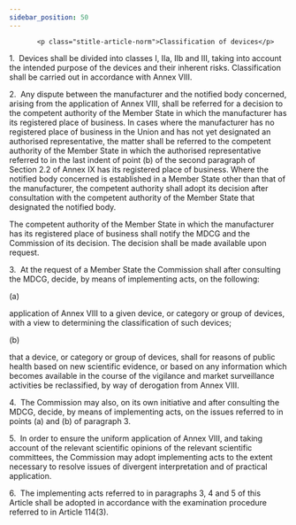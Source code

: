 ```yaml
---
sidebar_position: 50
---
```

           <p class="stitle-article-norm">Classification of devices</p>
   <p class="norm">1.&nbsp;&nbsp;Devices shall be divided into classes 
I, IIa, IIb and III, taking into account the intended purpose of the 
devices and their inherent risks. Classification shall be carried out in
 accordance with Annex&nbsp;VIII.</p>
   <p class="norm">2.&nbsp;&nbsp;Any dispute between the manufacturer 
and the notified body concerned, arising from the application of 
Annex&nbsp;VIII, shall be referred for a decision to the competent 
authority of the Member&nbsp;State in which the manufacturer has its 
registered place of business. In cases where the manufacturer has no 
registered place of business in the Union and has not yet designated an 
authorised representative, the matter shall be referred to the competent
 authority of the Member&nbsp;State in which the authorised 
representative referred to in the last indent of point&nbsp;(b) of the 
second paragraph&nbsp;of Section&nbsp;2.2 of Annex&nbsp;IX has its 
registered place of business. Where the notified body concerned is 
established in a Member&nbsp;State other than that of the manufacturer, 
the competent authority shall adopt its decision after consultation with
 the competent authority of the Member&nbsp;State that designated the 
notified body.</p>
   <p class="norm">The competent authority of the Member&nbsp;State in 
which the manufacturer has its registered place of business shall notify
 the MDCG and the Commission of its decision. The decision shall be made
 available upon request.</p>
   <p class="norm">3.&nbsp;&nbsp;At the request of a Member&nbsp;State 
the Commission shall after consulting the MDCG, decide, by means of 
implementing acts, on the following:</p>
   <div class="grid-container grid-list">
      <div class="list grid-list-column-1">
         <span>(a)&nbsp;</span>
      </div>
      <div class="grid-list-column-2">
         <p class="norm">application of Annex&nbsp;VIII to a given 
device, or category or group of devices, with a view to determining the 
classification of such devices;</p>
      </div>
   </div>
   <div class="grid-container grid-list">
      <div class="list grid-list-column-1">
         <span>(b)&nbsp;</span>
      </div>
      <div class="grid-list-column-2">
         <p class="norm">that a device, or category or group of devices,
 shall for reasons of public health based on new scientific evidence, or
 based on any information which becomes available in the course of the 
vigilance and market surveillance activities be reclassified, by way of 
derogation from Annex&nbsp;VIII.</p>
      </div>
   </div>
   <p class="norm">4.&nbsp;&nbsp;The Commission may also, on its own 
initiative and after consulting the MDCG, decide, by means of 
implementing acts, on the issues referred to in points (a) and (b) of 
paragraph&nbsp;3.</p>
   <p class="norm">5.&nbsp;&nbsp;In order to ensure the uniform 
application of Annex&nbsp;VIII, and taking account of the relevant 
scientific opinions of the relevant scientific committees, the 
Commission may adopt implementing acts to the extent necessary to 
resolve issues of divergent interpretation and of practical application.</p>
   <p class="norm">6.&nbsp;&nbsp;The implementing acts referred to in 
paragraphs 3, 4 and 5 of this Article&nbsp;shall be adopted in 
accordance with the examination procedure referred to in 
Article&nbsp;114(3).</p>
   <p>
      
      
   </p>
   